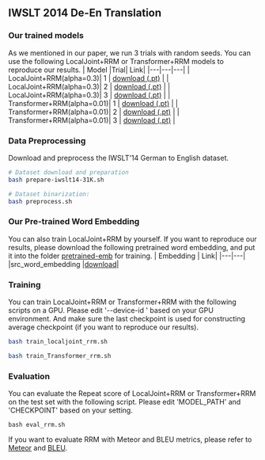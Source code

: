 ## IWSLT 2014 De-En Translation

### Our trained models
As we mentioned in our paper, we run 3 trials with random seeds. You can use the following LocalJoint+RRM or Transformer+RRM models to reproduce our results.
| Model |Trial| Link|
|---|---|---|
| LocalJoint+RRM(alpha=0.3)| 1 | [download (.pt)](https://drive.google.com/file/d/1maHFGaND2SQJuBU4gtucdGW4FRKnmrnt/view?usp=share_link) | 
| LocalJoint+RRM(alpha=0.3)| 2 | [download (.pt)](https://drive.google.com/file/d/1uzzd1QHwURnS0RAA6lbGqnzH54vo-Uu9/view?usp=share_link) | 
| LocalJoint+RRM(alpha=0.3)| 3 | [download (.pt)](https://drive.google.com/file/d/1rzzoyiDkrqH32fMa0_RQ9jJo3NEZinMH/view?usp=share_link) | 
| Transformer+RRM(alpha=0.01)| 1 | [download (.pt)]() | 
| Transformer+RRM(alpha=0.01)| 2 | [download (.pt)]() | 
| Transformer+RRM(alpha=0.01)| 3 | [download (.pt)]() | 


### Data Preprocessing
Download and preprocess the IWSLT'14 German to English dataset.
```sh
# Dataset download and preparation
bash prepare-iwslt14-31K.sh

# Dataset binarization:
bash preprocess.sh
```

### Our Pre-trained Word Embedding
You can also train LocalJoint+RRM by yourself. If you want to reproduce our results, please download the following pretrained word embedding, and put it into the folder [pretrained-emb](https://github.com/zhangying9128/RRM/tree/main/IWSLT/pretrained-emb) for training.
| Embedding | Link|
|---|---|
|src_word_embedding |[download](https://drive.google.com/file/d/12oxKhK8OL_t1dHhN-4a6LoqSiT4QjFvx/view?usp=share_link)|


### Training
You can train LocalJoint+RRM or Transformer+RRM with the following scripts on a GPU.
Please edit '--device-id ' based on your GPU environment. And make sure the last checkpoint is used for constructing average checkpoint (if you want to reproduce our results).
```sh
bash train_localjoint_rrm.sh
```

```sh
bash train_Transformer_rrm.sh
```

### Evaluation
You can evaluate the Repeat score of LocalJoint+RRM or Transformer+RRM on the test set with the following script.
Please edit 'MODEL_PATH' and 'CHECKPOINT' based on your setting.
```
bash eval_rrm.sh
```

If you want to evaluate RRM with Meteor and BLEU metrics, please refer to [Meteor](https://www.cs.cmu.edu/~alavie/METEOR/README.html) and [BLEU](https://github.com/moses-smt/mosesdecoder/blob/master/scripts/generic/multi-bleu.perl).
